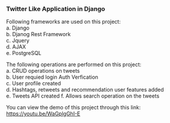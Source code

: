 <h3> Twitter Like Application in Django</h3>
Following frameworks are used on this project:<br>
a. Django<br>
b. Djanog Rest Framework<br>
c. Jquery<br>
d. AJAX<br>
e. PostgreSQL<br>

The following operations are performed on this project:<br>
a. CRUD operations on tweets<br>
b. User requied login Auth Verfication<br>
c. User profile created<br>
d. Hashtags, retweets and recommendation user features added<br>
e. Tweets API created
f. Allows search operation on the tweets<br>

You can view the demo of this project through this link: https://youtu.be/WaGplgGhI-E
